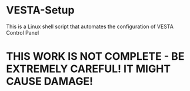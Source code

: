 # VESTA-Setup
This is a Linux shell script that automates the configuration of VESTA Control Panel

# THIS WORK IS NOT COMPLETE - BE EXTREMELY CAREFUL! IT MIGHT CAUSE DAMAGE!
